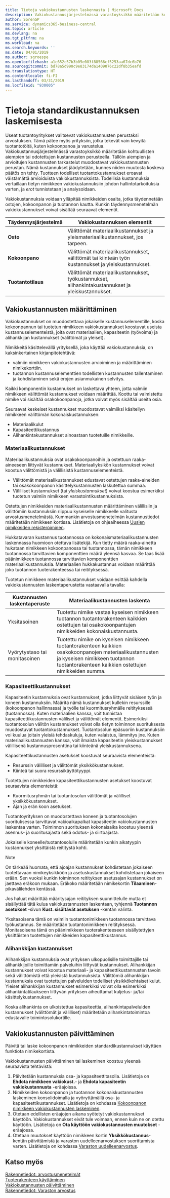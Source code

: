 ```yaml
---
title: Tietoja vakiokustannusten laskennasta | Microsoft Docs
description: Vakiokustannusjärjestelmässä varastoyksikkö määritetään kohtuullisten aiempien tai odotettujen kustannusten perusteella. Tällöin aiempien ja arvioitujen kustannusten tarkastelut muodostavat vakiokustannusten perustan.
author: SorenGP
ms.service: dynamics365-business-central
ms.topic: article
ms.devlang: na
ms.tgt_pltfrm: na
ms.workload: na
ms.search.keywords: ''
ms.date: 04/01/2019
ms.author: sgroespe
ms.openlocfilehash: a1c652c57b3b05e083f88566cf5253aa67dc6b76
ms.sourcegitcommit: bd78a5d990c9e83174da1409076c22df8b35eafd
ms.translationtype: HT
ms.contentlocale: fi-FI
ms.lasthandoff: 03/31/2019
ms.locfileid: "930005"
---
```

# <a name="about-calculating-standard-cost"></a>Tietoja standardikustannuksen laskemisesta
Useat tuotantoyritykset valitsevat vakiokustannusten perustaksi arvostuksen. Tämä pätee myös yrityksiin, jotka tekevät vain kevyitä tuotantotöitä, kuten kokoonpanoa ja varustelua. Vakiokustannusjärjestelmässä varastoyksikkö määritetään kohtuullisten aiempien tai odotettujen kustannusten perusteella. Tällöin aiempien ja arvioitujen kustannusten tarkastelut muodostavat vakiokustannusten perustan. Nämä kustannukset jäädytetään, kunnes niiden muutosta koskeva päätös on tehty. Tuotteen todelliset tuotantokustannukset eroavat väistämättä arvioiduista vakiokustannuksista. Todellisia kustannuksia vertaillaan tietyn nimikkeen vakiokustannuksiin johdon hallintotarkoituksia varten, ja *erot* tunnistetaan ja analysoidaan.  

Vakiokustannuksia voidaan ylläpitää nimikkeiden osalta, jotka täydennetään ostojen, kokoonpanon ja tuotannon kautta. Kunkin täydennysmenetelmän vakiokustannukset voivat sisältää seuraavat elementit.  

|Täydennysjärjestelmä|Vakiokustannuksen elementit|  
|--------------------------|----------------------------|  
|**Osto**|Välittömät materiaalikustannukset ja yleismateriaalikustannukset, jos tarpeen.|  
|**Kokoonpano**|Välittömät materiaalikustannukset, välittömät tai kiinteän työn kustannukset ja yleiskustannukset.|  
|**Tuotantotilaus**|Välittömät materiaalikustannukset, työkustannukset, alihankintakustannukset ja yleiskustannukset.|  

## <a name="setting-up-standard-costs"></a>Vakiokustannusten määrittäminen  
Vakiokustannukset on muodostettava jokaiselle kustannuselementille, koska kokoonpannun tai tuotetun nimikkeen vakiokustannukset koostuvat useista kustannuselementeistä, joita ovat materiaalien, kapasiteetin (työvoima) ja alihankkijan kustannukset (välittömät ja yleiset).  

Nimikkeitä käsittelevällä yrityksellä, joka käyttää vakiokustannuksia, on kaksinkertainen kirjanpitotehtävä:  

-   valmiin nimikkeen vakiokustannusten arvioiminen ja määrittäminen nimikekorttiin.  
-   tuotannon kustannuselementtien todellisten kustannusten tallentaminen ja kohdistaminen sekä erojen asianmukainen selvitys.  

Kaikki komponentin kustannukset on laskettava yhteen, jotta valmiin nimikkeen välittömät kustannukset voidaan määrittää. Koottu tai valmistettu nimike voi sisältää osakokoonpanoja, jotka voivat myös sisältää useita osia.  

Seuraavat keskeiset kustannukset muodostavat valmiiksi käsitellyn nimikkeen välittömän kokonaiskustannuksen:  

-   Materiaalikulut  
-   Kapasiteettikustannus  
-   Alihankintakustannukset ainoastaan tuotetuille nimikkeille.  

### <a name="material-costs"></a>Materiaalikustannukset  
 Materiaalikustannuksia ovat osakokoonpanoihin ja ostettuun raaka-aineeseen liittyvät kustannukset. Materiaaliyksikön kustannukset voivat koostua välittömistä ja välillisistä kustannuselementeistä.  

-   Välittömät materiaalikustannukset edustavat ostettujen raaka-aineiden tai osakokoonpanon käsittelykustannusten laskutettua summaa.  
-   Välilliset kustannukset (tai *yleiskustannukset*) voivat koostua esimerkiksi tuotetun valmiin nimikkeen varastointikustannuksista.  

Ostettujen nimikkeiden materiaalikustannusten määrittäminen välillisiin ja välittömiin kustannuksiin riippuu kyseiselle nimikkeelle valitusta arvostusmenetelmästä. Kummankin arvostusmenetelmän kustannustiedot määritetään nimikkeen kortissa. Lisätietoja on ohjeaiheessa [Uusien nimikkeiden rekisteröiminen](inventory-how-register-new-items.md).

Hukkatavaran kustannus tuotannossa on kokonaismateriaalikustannusten laskennassa huomioon otettava lisätekijä. Kun tietty määrä raaka-ainetta hukataan nimikkeen kokoonpanossa tai tuotannossa, tämän nimikkeen tuotannossa tarvittavien komponenttien määrä yleensä kasvaa. Se taas lisää päänimikkeen tuotannossa tarvittavien komponenttien materiaalikustannuksia. Materiaalien hukkakustannus voidaan määrittää joko tuotannon tuoterakenteessa tai reitityksessä.  

Tuotetun nimikkeen materiaalikustannukset voidaan esittää kahdella vakiokustannusten laskentaperustetta vastaavalla tavalla:  

|Kustannusten laskentaperuste|Materiaalikustannusten laskenta|  
|----------------------------|-------------------------------|  
|Yksitasoinen|Tuotettu nimike vastaa kyseisen nimikkeen tuotannon tuotantorakenteen kaikkien ostettujen tai osakokoonpantujen nimikkeiden kokonaiskustannusta.|  
|Vyörytystaso tai monitasoinen|Tuotettu nimike on kyseisen nimikkeen tuotantorakenteen kaikkien osakokoonpanojen materiaalikustannusten ja kyseisen nimikkeen tuotannon tuotantorakenteen kaikkien ostettujen nimikkeiden summa.|  

### <a name="capacity-costs"></a>Kapasiteettikustannukset  
Kapasiteetin kustannuksia ovat kustannukset, jotka liittyvät sisäisen työn ja koneen kustannuksiin. Määritä nämä kustannukset kullekin resurssille (kokoonpanon hallinnassa) ja työlle tai kuormitusryhmälle reitityksessä (tuotannossa). Kuten materiaalien kanssa, voit tunnistaa kapasiteettikustannusten väliliset ja välittömät elementit. Esimerkiksi tuotantosolun välitön kustannukset voivat olla tietyn toiminnon suorituksesta muodostuvat tuotantokustannukset. Tuotantosolun epäsuoriin kustannuksiin voi kuulua joitain yleisiä tehdaskuluja, kuten valaistus, lämmitys jne. Kuten materiaalikustannusten kanssa, voit ilmaista kapasiteetin yleiskustannukset välillisenä kustannusprosenttina tai kiinteänä yleiskustannuksena.  

Kapasiteettikustannusten asetukset koostuvat seuraavista elementeistä:  

-   Resurssin välilliset ja välittömät yksikkökustannukset.  
-   Kiinteä tai suora resurssikäyttötyyppi.  

Tuotettujen nimikkeiden kapasiteettikustannusten asetukset koostuvat seuraavista elementeistä:  

-   Kuormitusryhmän tai tuotantosolun välittömät ja välilliset yksikkökustannukset.  
-   Ajan ja erän koon asetukset.  

Tuotantoyrityksen on muodostettava koneen ja tuotantosolujen suorituksessa tarvittavat vakioaikapalkat kapasiteetin vakiokustannusten laskentaa varten. Toiminnon suorituksen kokonaisaika koostuu yleensä asennus- ja suoritusajasta sekä odotus- ja siirtoajasta.  

Jokaiselle koneelle/tuotantosolulle määritetään kunkin aikatyypin kustannukset yksittäistä reititystä kohti.  

> [!NOTE]  
>  On tärkeää huomata, että ajoajan kustannukset kohdistetaan jokaiseen tuotettavaan nimikeyksikköön ja asetuskustannukset kohdistetaan jokaiseen erään. Sen vuoksi kunkin toiminnon reitityksen asetusajan kustannukset on jaettava eräkoon mukaan. Eräkoko määritetään nimikekortin **Tilaaminen**-pikavälilehden kentässä.  

Jos haluat määrittää määritysajan reitityksen suunnittelulle mutta et sisällyttää tätä kulua vakiokustannusten laskentaan, tyhjennä **Tuotannon asetukset** -sivun **Kust. sisältävät asetuksen** -kentän valinta.  

Yksitasoisena tämä on valmiin tuotantonimikkeen tuotannossa tarvittava työkustannus. Se määritetään tuotantonimikkeen reitityksessä. Monitasoisena tämä on päänimikkeen tuoterakenteeseen sisällytettyjen yksittäisten tuotettujen nimikkeiden kapasiteettikustannus.  

### <a name="subcontractor-costs"></a>Alihankkijan kustannukset  
Alihankkijan kustannuksia ovat yrityksen ulkopuolisille toimittajille tai alihankkijoille toimittamiin palveluihin liittyvät kustannukset. Alihankkijan kustannukset voivat koostua materiaali- ja kapasiteettikustannusten tavoin sekä välittömistä että yleisistä kustannuksista. Välittömiä alihankkijan kustannuksia ovat tuotettujen palveluiden todelliset yksikkökohtaiset kulut. Yleiset alihankkijan kustannukset esimerkiksi voivat olla esimerkiksi alihankintatilaukseen liittyvän yrityksen aiheuttamat kuljetus- ja/tai käsittelykustannukset.  

Koska alihankinta on ulkoistettua kapasiteettia, alihankintapalveluiden kustannukset (välittömät ja välilliset) määritetään alihankintatoimintoa edustavalle toimintosolukortille.  

## <a name="updating-standard-costs"></a>Vakiokustannusten päivittäminen  
Päivitä tai laske kokoonpanon nimikkeiden standardikustannukset käyttäen funktiota nimikekortista.  

Vakiokustannusten päivittäminen tai laskeminen koostuu yleensä seuraavista tehtävistä:  

1.  Päivitetään kustannuksia osa- ja kapasiteettitasolla. Lisätietoja on **Ehdota nimikkeen vakiokust.**- ja **Ehdota kapasiteetin vakiokustannusta** -eräajoissa.  
2.  Nimikkeiden kokoonpanon ja tuotannon kokonaiskustannusten laskeminen konsolidoimalla ja vyöryttämällä osa- ja kapasiteettikustannukset. Lisätietoja on kohdassa [Kokoonpanon nimikkeen vakiokustannusten laskeminen](inventory-how-work-boms.md#to-calculate-the-standard-cost-of-an-assembly-item).  
3.  Otetaan edellisten eräajojen aikana syötetyt vakiokustannukset käyttöön. Vakiokustannukset eivät tule voimaan, ennen kuin ne on otettu käyttöön. Lisätietoja on **Ota käyttöön vakiokustannusten muutokset** -eräajossa.  
4.  Otetaan muutokset käyttöön nimikkeen kortin **Yksikkökustannus**-kentän päivittämistä ja varaston uudelleenarvostuksen suorittamista varten. Lisätietoja on kohdassa [Varaston uudelleenarvostus](inventory-how-revalue-inventory.md).

## <a name="see-also"></a>Katso myös  
 [Rakennetiedot: arvostusmenetelmät](design-details-costing-methods.md)   
 [Tuoterakenteen käyttäminen](inventory-how-work-BOMs.md)   
 [Vakiokustannusten päivittäminen](finance-how-to-update-standard-costs.md)   
 [Rakennetiedot: Varaston arvostus](design-details-inventory-costing.md)
